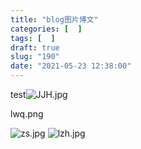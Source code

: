 ```yaml
---
title: "blog图片博文"
categories: [  ]
tags: [  ]
draft: true
slug: "190"
date: "2021-05-23 12:38:00"
---
```


test![JJH.jpg][1]



lwq.png

![zs.jpg][2]
![lzh.jpg][3]


  [1]: https://blog.zzsqwq.cn/usr/uploads/2021/05/496034488.jpg
  [2]: https://blog.zzsqwq.cn/usr/uploads/2021/05/126011920.jpg
  [3]: https://blog.zzsqwq.cn/usr/uploads/2021/05/676871415.jpg